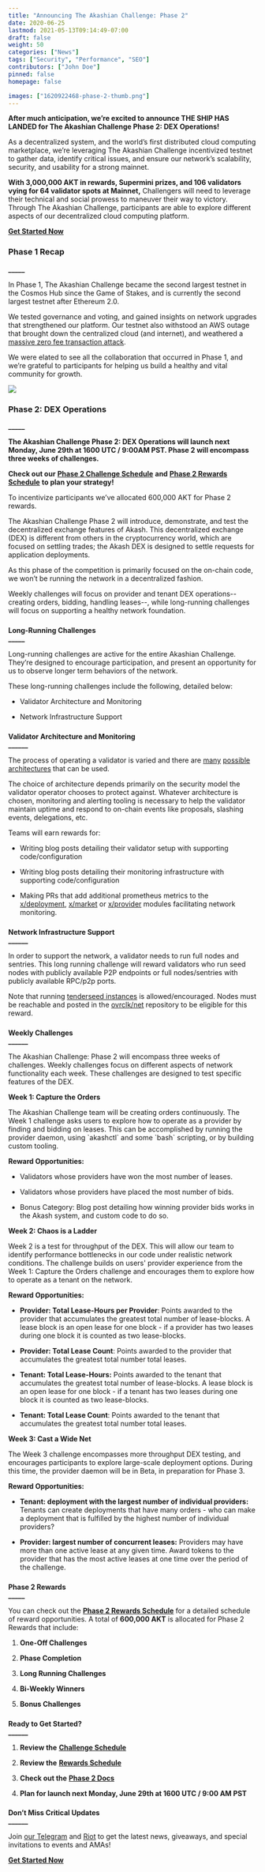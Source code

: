 ```yaml
---
title: "Announcing The Akashian Challenge: Phase 2"
date: 2020-06-25
lastmod: 2021-05-13T09:14:49-07:00
draft: false
weight: 50
categories: ["News"]
tags: ["Security", "Performance", "SEO"]
contributors: ["John Doe"]
pinned: false
homepage: false

images: ["1620922468-phase-2-thumb.png"]
---
```

**After much anticipation, we’re excited to announce THE SHIP HAS LANDED for The Akashian Challenge Phase 2: DEX Operations!**   
  
As a decentralized system, and the world’s first distributed cloud computing marketplace, we’re leveraging The Akashian Challenge incentivized testnet to gather data, identify critical issues, and ensure our network’s scalability, security, and usability for a strong mainnet.  
  
**With 3,000,000 AKT in rewards, Supermini prizes, and 106 validators vying for 64 validator spots at Mainnet,** Challengers will need to leverage their technical and social prowess to maneuver their way to victory. Through The Akashian Challenge, participants are able to explore different aspects of our decentralized cloud computing platform.

[**Get Started Now**](https://docs.akash.network/akashian/phase2)

### **Phase 1 Recap**  
**\_\_\_\_\_**

In Phase 1, The Akashian Challenge became the second largest testnet in the Cosmos Hub since the Game of Stakes, and is currently the second largest testnet after Ethereum 2.0.  
  
We tested governance and voting, and gained insights on network upgrades that strengthened our platform. Our testnet also withstood an AWS outage that brought down the centralized cloud (and internet), and weathered a [massive zero fee transaction attack](https://medium.com/@novysf/the-outcome-from-akash-testnet-zero-fee-transaction-attack-5fd4aaa68d97).  
  
We were elated to see all the collaboration that occurred in Phase 1, and we’re grateful to participants for helping us build a healthy and vital community for growth.

![](https://www.datocms-assets.com/45776/1620922441-akash-v6-1-1024x768.png)

### **Phase 2: DEX Operations**  
**\_\_\_\_\_**

**The Akashian Challenge Phase 2: DEX Operations will launch next Monday, June 29th at 1600 UTC / 9:00AM PST. Phase 2 will encompass three weeks of challenges.**

**Check out our** [**Phase 2 Challenge Schedule**](https://akash.network/challenge/phase2/schedule) **and** [**Phase 2 Rewards Schedule**](https://akash.network/challenge/phase2/rewards) **to plan your strategy!**

To incentivize participants we’ve allocated 600,000 AKT for Phase 2 rewards.

The Akashian Challenge Phase 2 will introduce, demonstrate, and test the decentralized exchange features of Akash. This decentralized exchange (DEX) is different from others in the cryptocurrency world, which are focused on settling trades; the Akash DEX is designed to settle requests for application deployments.

As this phase of the competition is primarily focused on the on-chain code, we won’t be running the network in a decentralized fashion.

Weekly challenges will focus on provider and tenant DEX operations--creating orders, bidding, handling leases--, while long-running challenges will focus on supporting a healthy network foundation.

###   
**Long-Running Challenges**  
**\_\_\_\_\_**

Long-running challenges are active for the entire Akashian Challenge. They’re designed to encourage participation, and present an opportunity for us to observe longer term behaviors of the network. 

These long-running challenges include the following, detailed below:

*   Validator Architecture and Monitoring
    
*   Network Infrastructure Support
    

###   
**Validator Architecture and Monitoring**  
**\_\_\_\_\_\_**

The process of operating a validator is varied and there are [many](https://blog.polychainlabs.com/tendermint/2020/03/26/threshold-validator-for-tendermint.html) [possible](https://iqlusion.blog/a-look-inside-our-validator-architecture) [architectures](https://certus.one/sign-os) that can be used.

The choice of architecture depends primarily on the security model the validator operator chooses to protect against. Whatever architecture is chosen, monitoring and alerting tooling is necessary to help the validator maintain uptime and respond to on-chain events like proposals, slashing events, delegations, etc.

Teams will earn rewards for:

*   Writing blog posts detailing their validator setup with supporting code/configuration
    
*   Writing blog posts detailing their monitoring infrastructure with supporting code/configuration
    
*   Making PRs that add additional prometheus metrics to the [x/deployment](https://github.com/ovrclk/akash/tree/master/x/deployment), [x/market](https://github.com/ovrclk/akash/tree/master/x/market) or [x/provider](https://github.com/ovrclk/akash/tree/master/x/provider) modules facilitating network monitoring.
    

###   
**Network Infrastructure Support**  
**\_\_\_\_\_\_**

In order to support the network, a validator needs to run full nodes and sentries. This long running challenge will reward validators who run seed nodes with publicly available P2P endpoints or full nodes/sentries with publicly available RPC/p2p ports.  
  
Note that running [tenderseed instances](https://gitlab.com/polychainlabs/tenderseed) is allowed/encouraged. Nodes must be reachable and posted in the [ovrclk/net](https://github.com/ovrclk/net) repository to be eligible for this reward.

###   
**Weekly Challenges**  
**\_\_\_\_\_\_**

The Akashian Challenge: Phase 2 will encompass three weeks of challenges. Weekly challenges focus on different aspects of network functionality each week. These challenges are designed to test specific features of the DEX.

**Week 1: Capture the Orders**

The Akashian Challenge team will be creating orders continuously. The Week 1 challenge asks users to explore how to operate as a provider by finding and bidding on leases. This can be accomplished by running the provider daemon, using \`akashctl\` and some \`bash\` scripting, or by building custom tooling.

**Reward Opportunities:**

*   Validators whose providers have won the most number of leases.
    
*   Validators whose providers have placed the most number of bids.
    
*   Bonus Category: Blog post detailing how winning provider bids works in the Akash system, and custom code to do so.
    

**Week 2: Chaos is a Ladder**

Week 2 is a test for throughput of the DEX. This will allow our team to identify performance bottlenecks in our code under realistic network conditions. The challenge builds on users' provider experience from the Week 1: Capture the Orders challenge and encourages them to explore how to operate as a tenant on the network. 

**Reward Opportunities:**

*   **Provider: Total Lease-Hours per Provider**: Points awarded to the provider that accumulates the greatest total number of lease-blocks. A lease block is an open lease for one block - if a provider has two leases during one block it is counted as two lease-blocks.
    

*   **Provider: Total Lease Count**: Points awarded to the provider that accumulates the greatest total number total leases.
    

*   **Tenant: Total Lease-Hours:** Points awarded to the tenant that accumulates the greatest total number of lease-blocks. A lease block is an open lease for one block - if a tenant has two leases during one block it is counted as two lease-blocks.
    

*   **Tenant: Total Lease Count**: Points awarded to the tenant that accumulates the greatest total number total leases.
    

**Week 3: Cast a Wide Net**  
  
The Week 3 challenge encompasses more throughput DEX testing, and encourages participants to explore large-scale deployment options. During this time, the provider daemon will be in Beta, in preparation for Phase 3.  
  
**Reward Opportunities:**

*   **Tenant: deployment with the largest number of individual providers:** Tenants can create deployments that have many orders - who can make a deployment that is fulfilled by the highest number of individual providers?  
    
*   **Provider: largest number of concurrent leases:** Providers may have more than one active lease at any given time. Award tokens to the provider that has the most active leases at one time over the period of the challenge.
    

###   
**Phase 2 Rewards**  
**\_\_\_\_\_**

You can check out the [**Phase 2 Rewards Schedule**](https://akash.network/challenge/phase2/rewards) for a detailed schedule of reward opportunities. A total of **600,000 AKT** is allocated for Phase 2 Rewards that include:

1.  **One-Off Challenges**
    
2.  **Phase Completion**
    
3.  **Long Running Challenges**
    
4.  **Bi-Weekly Winners**
    
5.  **Bonus Challenges**
    

###   
**Ready to Get Started?**  
**\_\_\_\_\_\_**

1.  **Review the** [**Challenge Schedule**](https://akash.network/challenge/phase2/schedule)
    
2.  **Review the** [**Rewards Schedule**](https://akash.network/challenge/phase2/rewards)
    
3.  **Check out the** [**Phase 2 Docs**](https://docs.akash.network/akashian/phase2)
    
4.  **Plan for launch next Monday, June 29th at 1600 UTC / 9:00 AM PST**
    

###   
**Don’t Miss Critical Updates**  
**\_\_\_\_\_\_**

Join [our Telegram](https://t.me/AkashNW) and [Riot](https://riot.im/app/#/room/#akashnet:matrix.org) to get the latest news, giveaways, and special invitations to events and AMAs! 

[**Get Started Now**](https://docs.akash.network/akashian/phase2)